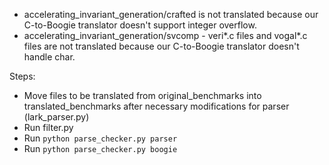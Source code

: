 - accelerating_invariant_generation/crafted is not translated because our C-to-Boogie translator doesn't support integer overflow.
- accelerating_invariant_generation/svcomp - veri*.c files and vogal*.c files are not translated because our C-to-Boogie translator doesn't handle char.

Steps:
- Move files to be translated from original_benchmarks into translated_benchmarks after necessary modifications for parser (lark_parser.py)
- Run filter.py
- Run `python parse_checker.py parser`
- Run `python parse_checker.py boogie`